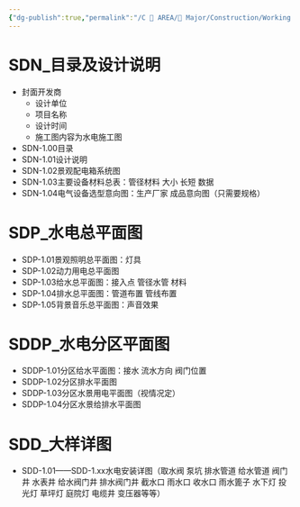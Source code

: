 ```yaml
---
{"dg-publish":true,"permalink":"/C 📔 AREA/🌳 Major/Construction/Working Drawing/水电施工图/","title":"水电施工图","noteIcon":"2","created":"2024-10-09T09:33:04.000+08:00","updated":"2024-11-28T23:30:09.956+08:00"}
---
```


# SDN_目录及设计说明   
-   封面开发商 
	- 设计单位 
	- 项目名称 
	- 设计时间 
	- 施工图内容为水电施工图  
-   SDN-1.00目录  
-   SDN-1.01设计说明  
-   SDN-1.02景观配电箱系统图  
-   SDN-1.03主要设备材料总表：管径材料 大小 长短 数据  
-   SDN-1.04电气设备选型意向图：生产厂家 成品意向图（只需要规格）  
# SDP_水电总平面图   
-   SDP-1.01景观照明总平面图：灯具  
-   SDP-1.02动力用电总平面图  
-   SDP-1.03给水总平面图：接入点 管径水管 材料  
-   SDP-1.04排水总平面图：管道布置 管线布置  
-   SDP-1.05背景音乐总平面图：声音效果  
# SDDP_水电分区平面图  
-   SDDP-1.01分区给水平面图：接水 流水方向 阀门位置  
-   SDDP-1.02分区排水平面图  
-   SDDP-1.03分区水景用电平面图（视情况定）  
-   SDDP-1.04分区水景给排水平面图  
# SDD_大样详图  
-   SDD-1.01——SDD-1.xx水电安装详图（取水阀 泵坑 排水管道 给水管道 阀门井 水表井 给水阀门井 排水阀门井 截水口 雨水口 收水口 雨水篦子 水下灯 投光灯 草坪灯 庭院灯 电缆井 变压器等等）